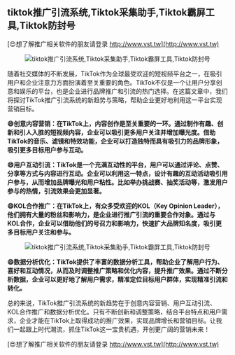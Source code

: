 ## **tiktok推广引流系统,Tiktok采集助手,Tiktok霸屏工具,Tiktok防封号**

[😍想了解推广相关软件的朋友请登录 http://www.vst.tw](http://www.vst.tw)

 <center><img src="https://vst.tw/MP4/tuiguang/png/4.png" alt="tiktok推广引流系统,Tiktok采集助手,Tiktok霸屏工具,Tiktok防封号"></center>

随着社交媒体的不断发展，TikTok作为全球最受欢迎的短视频平台之一，在吸引用户和企业注意力方面扮演着至关重要的角色。TikTok不仅是一个让用户分享创意和娱乐的平台，也是企业进行品牌推广和引流的热门选择。在这篇文章中，我们将探讨TikTok推广引流系统的新趋势与策略，帮助企业更好地利用这一平台实现营销目标。

**😄创意内容营销：在TikTok上，内容创作是至关重要的一环。通过制作有趣、创新和引人入胜的短视频内容，企业可以吸引更多用户关注并增加曝光度。借助TikTok的音乐、滤镜和特效功能，企业可以打造独特而具有吸引力的品牌形象，吸引更多目标用户参与互动。**

**😄用户互动引流：TikTok是一个充满互动性的平台，用户可以通过评论、点赞、分享等方式与内容进行互动。企业可以利用这一特点，设计有趣的互动活动吸引用户参与，从而增加品牌曝光和用户粘性。比如举办挑战赛、抽奖活动等，激发用户参与的热情，引流效果会更加显著。**

**😄KOL合作推广：在TikTok上，有众多受欢迎的KOL（Key Opinion Leader），他们拥有大量的粉丝和影响力，是企业进行推广引流的重要合作对象。通过与KOL合作，企业可以借助他们的号召力和影响力，快速扩大品牌知名度，吸引更多目标用户关注和参与。**

 <center><img src="https://vst.tw/MP4/tuiguang/png/5.png" alt="tiktok推广引流系统,Tiktok采集助手,Tiktok霸屏工具,Tiktok防封号"></center>

**😄数据分析优化：TikTok提供了丰富的数据分析工具，帮助企业了解用户行为、喜好和互动情况，从而及时调整推广策略和优化内容，提升推广效果。通过不断分析数据，企业可以更好地了解用户需求，精准定位目标用户群体，实现精准引流和转化。**

总的来说，TikTok推广引流系统的新趋势在于创意内容营销、用户互动引流、KOL合作推广和数据分析优化。只有不断创新和调整策略，结合平台特点和用户需求，企业才能在TikTok上取得成功的推广效果，实现品牌增长和营销目标。让我们一起跟上时代潮流，抓住TikTok这一宝贵机遇，开创更广阔的营销未来！

[😍想了解推广相关软件的朋友请登录 http://www.vst.tw](http://www.vst.tw)



